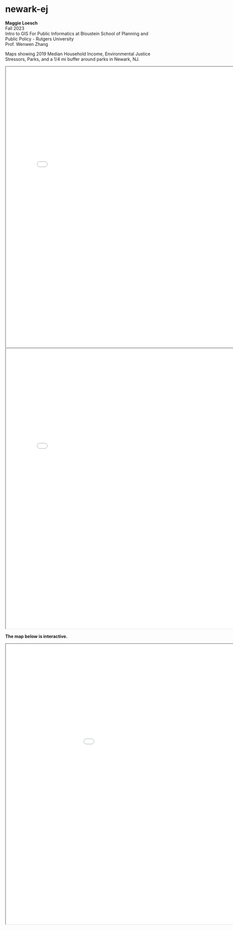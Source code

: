 # newark-ej
<b>Maggie Loesch</b>
</br>Fall 2023
</br>Intro to GIS For Public Informatics at Bloustein School of Planning and Public Policy - Rutgers University
</br>Prof. Wenwen Zhang

Maps showing 2019 Median Household Income, Environmental Justice Stressors, Parks, and a 1/4 mi buffer around parks in Newark, NJ.

<iframe src='MedianHHIncome_2019_WithParksAndBuffers.jpeg' width = '800' height = '900'></iframe>

<iframe src='TotalEJstressors_2022_WithParksAndBuffers.jpeg' width = '800' height = '900'></iframe>


<b>The map below is interactive.<b>
<iframe src='newarkEJ.html' width = '1100' height = '900'></iframe>


